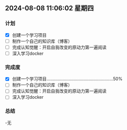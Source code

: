 ## 2024-08-08 11:06:02 星期四

### 计划

- [x] 创建一个学习项目
- [ ] 制作一个自己的知识库（博客）
- [ ] 完成认知觉醒：开启自我改变的原动力第一遍阅读
- [ ] 深入学习docker

### 完成度

- [x] 创建一个学习项目………………………………………………50%
- [ ] 制作一个自己的知识库（博客）
- [ ] 完成认知觉醒：开启自我改变的原动力第一遍阅读
- [ ] 深入学习docker

### 总结
-无